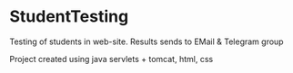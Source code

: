 # StudentTesting
Testing of students in web-site. Results sends to EMail & Telegram group

Project created using java servlets + tomcat, html, css
